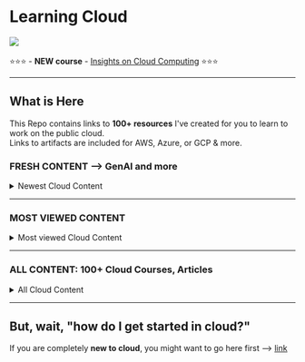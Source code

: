 # Learning Cloud

<img src="https://github.com/lynnlangit/learning-cloud/blob/master/images/learning-cloud.png" width=600>

⭐⭐⭐ - **NEW course** - [Insights on Cloud Computing](https://www.linkedin.com/learning/insights-on-cloud-computing-with-lynn-langit) ⭐⭐⭐

---

## What is Here

This Repo contains links to **100+ resources** I've created for you to learn to work on the public cloud.    
Links to artifacts are included for AWS, Azure, or GCP & more.  

### FRESH CONTENT --> GenAI and more

<details><summary>Newest Cloud Content</summary>

#### ChatGPT / OpenAI

- <img src="https://github.com/lynnlangit/sample-data/blob/master/1_sample_data/emoji-icons/chat-gpt.png" width=20>  My screencast series/YouTube playlist - **`5+ min of my ChatGPT`** - [link](https://www.youtube.com/playlist?list=PL4Q4HssKcxYuwbVAgVqwM5od3yLtg9NM0)
    - Explores prompt engineering
    - Series of use cases
    - 100% demos of ChatGPT, Bard and other GenAI tools - no PowerPoint!
- <img src="https://github.com/lynnlangit/sample-data/blob/master/1_sample_data/emoji-icons/chat-gpt.png" width=20>  My custom GPT is trained on my own public cloud information and updated weekly.
  - My custom GPT is named **`Cloud Architect Lynn`**
  - Requires a ChatGPT monthly subscription ($ 20/m) to use - [link](https://chat.openai.com/g/g-P47QZV1Uw-cloud-architect-lynn)

#### AI/ML --> Google Gemini and more

- <img src="https://github.com/lynnlangit/sample-data/blob/master/1_sample_data/emoji-icons/gcp.png" width=30> Notes on **`Google Gemini Pro/Vision`** - [link](https://github.com/lynnlangit/gcp-essentials/tree/master/6_AI-ML/2_gemini_LLM) and [course](https://www.linkedin.com/learning/introduction-to-google-gemini)
- <img src="https://github.com/lynnlangit/sample-data/blob/master/1_sample_data/emoji-icons/gcp.png" width=30> Course **`GCP ML`** - [link to repo](https://github.com/lynnlangit/gcp-essentials/tree/master/6_AI-ML) - [link to course](https://www.linkedin.com/learning/google-cloud-platform-for-machine-learning-essential-training-23457382)
- :octocat:  Notes on  **`Learning Ethical AI`** , my resources repo at [link](https://github.com/lynnlangit/learning-ethical-ai)

#### AWS Core Skills
- <img src="https://github.com/lynnlangit/sample-data/blob/master/1_sample_data/emoji-icons/aws.png" width=20> New course on LIL `AWS DevOps Best Practices`at [link](https://www.linkedin.com/learning/aws-devops-best-practices-for-beginners) and associated Repo at [link](https://github.com/lynnlangit/Hello-AWS-Data-Services/tree/master/6_DevOps/Best-Practices)
- <img src="https://github.com/lynnlangit/sample-data/blob/master/1_sample_data/emoji-icons/aws.png" width=20> New course (will publish Spring 2024) on LIL `AWS Security Patterns` and associated Repo at [link](https://github.com/lynnlangit/Hello-AWS-Data-Services/tree/master/6_DevOps/SecOps)
  
----

#### NEWS for LinkedIn Learning Courses in 2024

- <img src="https://github.com/lynnlangit/sample-data/blob/master/1_sample_data/emoji-icons/gcp.png" width=30> Released: 100% update of my **`GCP ML`** [course](https://github.com/lynnlangit/gcp-essentials/tree/master/6_AI-ML)
- <img src="https://github.com/lynnlangit/sample-data/blob/master/1_sample_data/emoji-icons/gcp.png" width=30> Released: New course **`Google Gemini`** [course](https://www.linkedin.com/learning/introduction-to-google-gemini)
- <img src="https://github.com/lynnlangit/sample-data/blob/master/1_sample_data/emoji-icons/aws.png" width=20> Scheduled: 100% update of my **`AWS Advanced Security`** course - Q1 2024 publication
- <img src="https://github.com/lynnlangit/sample-data/blob/master/1_sample_data/emoji-icons/aws.png" width=20> Scheduled: New course **`AWS DevOps Best Practices`** course
- <img src="https://github.com/lynnlangit/sample-data/blob/master/1_sample_data/emoji-icons/azure.png" width=20> Scheduled: 100% update of my **`Azure Databricks`** course


</details>

---

### MOST VIEWED CONTENT

<details><summary>Most viewed Cloud Content</summary>

#### GCP Topics
- 🧬 📺 :octocat: **`GCP-for-Bioinformatics`** [FREE course on GitHub](https://github.com/lynnlangit/gcp-for-bioinformatics) 
- 📺 :octocat: **`Serverless Architecture`** course - [link](https://www.linkedin.com/learning/serverless-architecture-19870153) & [repo](https://github.com/lynnlangit/serverless-architecture)
- 📺 :octocat: **`GCP Essentials`** and **`GCP Enterprise`** courses on LI_L - see repo for updates - [link](https://github.com/lynnlangit/gcp-essentials)
- 📺 :octocat: **`GCP Tools`** [course on LI_L](https://www.linkedin.com/learning/learning-google-cloud-developer-and-devops-tools) & associated repo examples in `tools` folder at [link](https://github.com/lynnlangit/gcp-essentials/blob/master/1_storage/tools/README.md)
- 📺 :octocat: **`GCP Cost Control`** [course on LI_L](https://www.linkedin.com/learning/google-cloud-controlling-cost), see repo [link](https://github.com/lynnlangit/gcp-essentials/tree/master/0_setup_and_iam_and_costs/0c_cost_control) too


#### Data, Machine Learning and More
- 📺 :octocat:**`Learning SnowflakeDB`** [course on LI_L](https://www.linkedin.com/learning/learning-snowflakedb) & associated repo at [link](https://github.com/lynnlangit/learn-snowflakedb)
- 📺 :octocat: **`Cloud Quantum Computing`** [course on LI_L](https://www.linkedin.com/learning/cloud-quantum-computing-essentials) & associated working repo at [link](https://github.com/lynnlangit/learning-quantum/tree/main/2_cloud-vendors)
- :octocat: Studies on  **`Learning Ethical AI`** , my resources repo at [link](https://github.com/lynnlangit/learning-ethical-ai)
- 🧬 :octocat: In preview - **`aws-for-bioinformatics`** a FREE and open source course on GitHub and YouTube - [link](https://github.com/lynnlangit/aws-for-bioinformatics)
- 📚 :octocat: 📺 **`Learning Data Mesh`** [repo + book club](https://github.com/lynnlangit/learning-data-mesh)

</details>

---

### ALL CONTENT: 100+ Cloud Courses, Articles

<details><summary>All Cloud Content</summary>

#### All Cloud Courses
- 📚 my **cloud courses** on LinkedIn Learning (30) - [link](https://www.linkedin.com/learning/instructors/lynn-langit)
- :octocat: my **example code** in Github repos (10+) - [link](https://github.com/lynnlangit)
- 📖 my **system visualization** tools, talks and examples (list) - [link](https://github.com/lynnlangit/learning-cloud/tree/master/0_CLOUD-PATTERNS/1_Viz-Systems)
- 🧬 :octocat: my **course on bioinformatics for cloud** on GitHub (`TeamTeri`) - [link](https://github.com/lynnlangit/TeamTeri)

#### Cloud Architectures, Patterns and Articles
- :octocat: My `CLOUD-PATTERNS` section to share best practice patterns and tools for cloud workloads - [link](https://github.com/lynnlangit/learning-cloud/tree/master/0_CLOUD-PATTERNS)
- 📺 :octocat: My `Serverless Architecture` companion repo to my course on LI_L - [link](https://www.linkedin.com/learning/serverless-architecture-19870153)
- 📚 **`Lynn Langit's Cloud World`** [on Substack](https://lynnlangit.substack.com/)
- 📖 my **technical articles** on Medium (40) - cloud topics - [link](https://medium.com/search?q=langit%20cloud)
- 📖 my **micro-blogging** on Dev.to (many...) - [link](https://dev.to/lynnlangit)

#### All Cloud Screencasts, Sample Data and Slide Decks
- 🗣️ my **screencasts/talks** on YouTube (50+) - cloud topics and more - [link](https://www.youtube.com/c/LynnLangit/playlists)
- 🗄️ my **sample data** in GitHub repo (10+) kinds of sample data - [link](https://github.com/lynnlangit/sample-data)
- 🗣️ my **slide decks** on Slides.com (many...) - [link](https://slides.com/lynnlangit)

</details>

---
  
## But, wait, "how do I get started in cloud?"

If you are completely **new to cloud**, you might want to go here first --> [link](https://github.com/lynnlangit/learning-cloud/tree/master/0_CLOUD-PATTERNS/0_Starting-Points)
